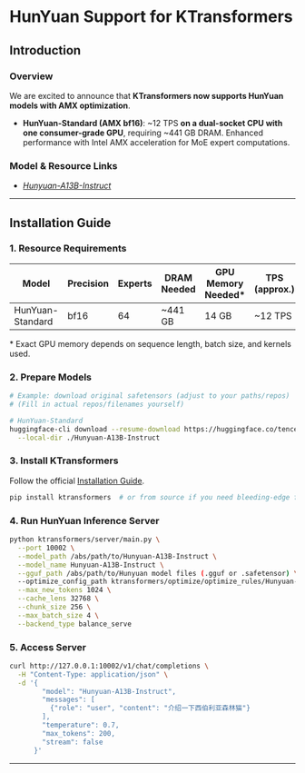 # HunYuan Support for KTransformers

## Introduction

### Overview
We are excited to announce that **KTransformers now supports HunYuan models with AMX optimization**.

- **HunYuan-Standard (AMX bf16)**: ~12 TPS **on a dual-socket CPU with one consumer-grade GPU**, requiring ~441 GB DRAM. Enhanced performance with Intel AMX acceleration for MoE expert computations.

### Model & Resource Links
- *[Hunyuan-A13B-Instruct](https://huggingface.co/tencent/Hunyuan-A13B-Instruct)*

---

## Installation Guide

### 1. Resource Requirements

| Model                     | Precision  | Experts | DRAM Needed | GPU Memory Needed\* | TPS (approx.)                   |
| ------------------------- | ---------- | ------- | ----------- | ------------------- | --------------------------------------- |
| HunYuan-Standard          | bf16       | 64      | \~441 GB    | 14 GB               | \~12 TPS                    |

\* Exact GPU memory depends on sequence length, batch size, and kernels used.  

### 2. Prepare Models

```bash
# Example: download original safetensors (adjust to your paths/repos)
# (Fill in actual repos/filenames yourself)

# HunYuan-Standard
huggingface-cli download --resume-download https://huggingface.co/tencent/Hunyuan-A13B-Instruct \
  --local-dir ./Hunyuan-A13B-Instruct
```

### 3. Install KTransformers

Follow the official [Installation Guide](https://kvcache-ai.github.io/ktransformers/en/install.html).

```bash
pip install ktransformers  # or from source if you need bleeding-edge features
```

### 4. Run HunYuan Inference Server

```bash
python ktransformers/server/main.py \
  --port 10002 \
  --model_path /abs/path/to/Hunyuan-A13B-Instruct \
  --model_name Hunyuan-A13B-Instruct \
  --gguf_path /abs/path/to/Hunyuan model files (.gguf or .safetensor) \
  --optimize_config_path ktransformers/optimize/optimize_rules/Hunyuan-serve-amx.yaml \
  --max_new_tokens 1024 \
  --cache_lens 32768 \
  --chunk_size 256 \
  --max_batch_size 4 \
  --backend_type balance_serve
```

### 5. Access Server

```bash
curl http://127.0.0.1:10002/v1/chat/completions \
  -H "Content-Type: application/json" \
  -d '{
        "model": "Hunyuan-A13B-Instruct",
        "messages": [
          {"role": "user", "content": "介绍一下西伯利亚森林猫"}
        ],
        "temperature": 0.7,
        "max_tokens": 200,
        "stream": false
      }'
```


---